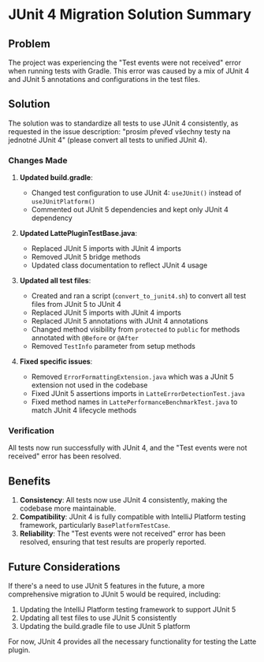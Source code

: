 # JUnit 4 Migration Solution Summary

## Problem
The project was experiencing the "Test events were not received" error when running tests with Gradle. This error was caused by a mix of JUnit 4 and JUnit 5 annotations and configurations in the test files.

## Solution
The solution was to standardize all tests to use JUnit 4 consistently, as requested in the issue description: "prosím převeď všechny testy na jednotné JUnit 4" (please convert all tests to unified JUnit 4).

### Changes Made

1. **Updated build.gradle**:
   - Changed test configuration to use JUnit 4: `useJUnit()` instead of `useJUnitPlatform()`
   - Commented out JUnit 5 dependencies and kept only JUnit 4 dependency

2. **Updated LattePluginTestBase.java**:
   - Replaced JUnit 5 imports with JUnit 4 imports
   - Removed JUnit 5 bridge methods
   - Updated class documentation to reflect JUnit 4 usage

3. **Updated all test files**:
   - Created and ran a script (`convert_to_junit4.sh`) to convert all test files from JUnit 5 to JUnit 4
   - Replaced JUnit 5 imports with JUnit 4 imports
   - Replaced JUnit 5 annotations with JUnit 4 annotations
   - Changed method visibility from `protected` to `public` for methods annotated with `@Before` or `@After`
   - Removed `TestInfo` parameter from setup methods

4. **Fixed specific issues**:
   - Removed `ErrorFormattingExtension.java` which was a JUnit 5 extension not used in the codebase
   - Fixed JUnit 5 assertions imports in `LatteErrorDetectionTest.java`
   - Fixed method names in `LattePerformanceBenchmarkTest.java` to match JUnit 4 lifecycle methods

### Verification
All tests now run successfully with JUnit 4, and the "Test events were not received" error has been resolved.

## Benefits
1. **Consistency**: All tests now use JUnit 4 consistently, making the codebase more maintainable.
2. **Compatibility**: JUnit 4 is fully compatible with IntelliJ Platform testing framework, particularly `BasePlatformTestCase`.
3. **Reliability**: The "Test events were not received" error has been resolved, ensuring that test results are properly reported.

## Future Considerations
If there's a need to use JUnit 5 features in the future, a more comprehensive migration to JUnit 5 would be required, including:
1. Updating the IntelliJ Platform testing framework to support JUnit 5
2. Updating all test files to use JUnit 5 consistently
3. Updating the build.gradle file to use JUnit 5 platform

For now, JUnit 4 provides all the necessary functionality for testing the Latte plugin.